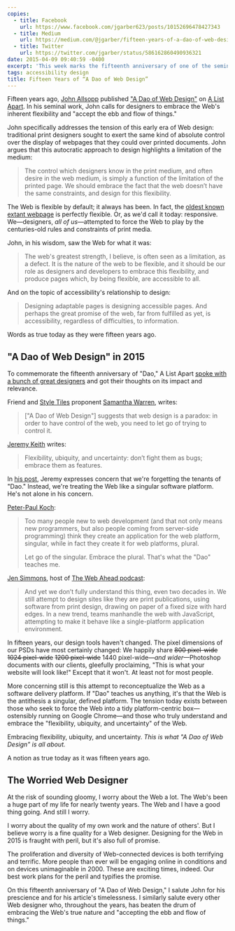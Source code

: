 ```yaml
---
copies:
  - title: Facebook
    url: https://www.facebook.com/jgarber623/posts/10152696478427343
  - title: Medium
    url: https://medium.com/@jgarber/fifteen-years-of-a-dao-of-web-design-df2a7e2b770
  - title: Twitter
    url: https://twitter.com/jgarber/status/586162860490936321
date: 2015-04-09 09:40:59 -0400
excerpt: 'This week marks the fifteenth anniversary of one of the seminal articles on Web design: John Allsopp’s, “A Dao of Web Design.”'
tags: accessibility design
title: Fifteen Years of “A Dao of Web Design”
---
```


Fifteen years ago, [John Allsopp](http://www.johnfallsopp.com/) published ["A Dao of Web Design"](http://alistapart.com/article/dao) on [A List Apart](http://alistapart.com/). In his seminal work, John calls for designers to embrace the Web's inherent flexibility and "accept the ebb and flow of things."

John specifically addresses the tension of this early era of Web design: traditional print designers sought to exert the same kind of absolute control over the display of webpages that they could over printed documents. John argues that this autocratic approach to design highlights a limitation of the medium:

> The control which designers know in the print medium, and often desire in the web medium, is simply a function of the limitation of the printed page. We should embrace the fact that the web doesn’t have the same constraints, and design for this flexibility.

The Web is flexible by default; it always has been. In fact, the [oldest known extant webpage](http://info.cern.ch/hypertext/WWW/TheProject.html) is perfectly flexible. Or, as we'd call it today: responsive. We—designers, _all of us_—attempted to force the Web to play by the centuries-old rules and constraints of print media.

John, in his wisdom, saw the Web for what it was:

> The web's greatest strength, I believe, is often seen as a limitation, as a defect. It is the nature of the web to be flexible, and it should be our role as designers and developers to embrace this flexibility, and produce pages which, by being flexible, are accessible to all.

And on the topic of accessibility's relationship to design:

> Designing adaptable pages is designing accessible pages. And perhaps the great promise of the web, far from fulfilled as yet, is accessibility, regardless of difficulties, to information.

Words as true today as they were fifteen years ago.

## "A Dao of Web Design" in 2015

To commemorate the fifteenth anniversary of "Dao," A List Apart [spoke with a bunch of great designers](http://alistapart.com/blog/post/15-years-of-dao) and got their thoughts on its impact and relevance.

Friend and [Style Tiles](http://styletil.es/) proponent [Samantha Warren](http://samanthatoy.com/), writes:

> ["A Dao of Web Design"] suggests that web design is a paradox: in order to have control of the web, you need to let go of trying to control it.

[Jeremy Keith](https://adactio.com/) writes:

> Flexibility, ubiquity, and uncertainty: don’t fight them as bugs; embrace them as features.

In [his post](https://adactio.com/journal/8661), Jeremy expresses concern that we're forgetting the tenants of "Dao." Instead, we're treating the Web like a singular software platform. He's not alone in his concern.

[Peter-Paul Koch](http://www.quirksmode.org/):

> Too many people new to web development (and that not only means new programmers, but also people coming from server-side programming) think they create an application for the web platform, singular, while in fact they create it for web platforms, plural.
>
> Let go of the singular. Embrace the plural. That's what the "Dao" teaches me.

[Jen Simmons](http://www.jensimmons.com/), host of [The Web Ahead podcast](http://thewebahead.net/):

> And yet we don’t fully understand this thing, even two decades in. We still attempt to design sites like they are print publications, using software from print design, drawing on paper of a fixed size with hard edges. In a new trend, teams manhandle the web with JavaScript, attempting to make it behave like a single-platform application environment.

In fifteen years, our design tools haven't changed. The pixel dimensions of our PSDs have most certainly changed: We happily share ~~800 pixel-wide~~ ~~1024 pixel-wide~~ ~~1200 pixel-wide~~ 1440 pixel-wide—_and wider_—Photoshop documents with our clients, gleefully proclaiming, "This is what your website will look like!" Except that it won't. At least not for most people.

More concerning still is this attempt to reconceptualize the Web as a software delivery platform. If "Dao" teaches us anything, it's that the Web is the antithesis a singular, defined platform. The tension today exists between those who seek to force the Web into a tidy platform-centric box—ostensibly running on Google Chrome—and those who truly understand and embrace the "flexibility, ubiquity, and uncertainty" of the Web.

Embracing flexibility, ubiquity, and uncertainty. _This is what "A Dao of Web Design" is all about._

A notion as true today as it was fifteen years ago.

## The Worried Web Designer

At the risk of sounding gloomy, I worry about the Web a lot. The Web's been a huge part of my life for nearly twenty years. The Web and I have a good thing going. And still I worry.

I worry about the quality of my own work and the nature of others'. But I believe worry is a fine quality for a Web designer. Designing for the Web in 2015 is fraught with peril, but it's also full of promise.

The proliferation and diversity of Web-connected devices is both terrifying and terrific. More people than ever will be engaging online in conditions and on devices unimaginable in 2000. These are exciting times, indeed. Our best work plans for the peril and typifies the promise.

On this fifteenth anniversary of "A Dao of Web Design," I salute John for his prescience and for his article's timelessness. I similarly salute every other Web designer who, throughout the years, has beaten the drum of embracing the Web's true nature and "accepting the ebb and flow of things."